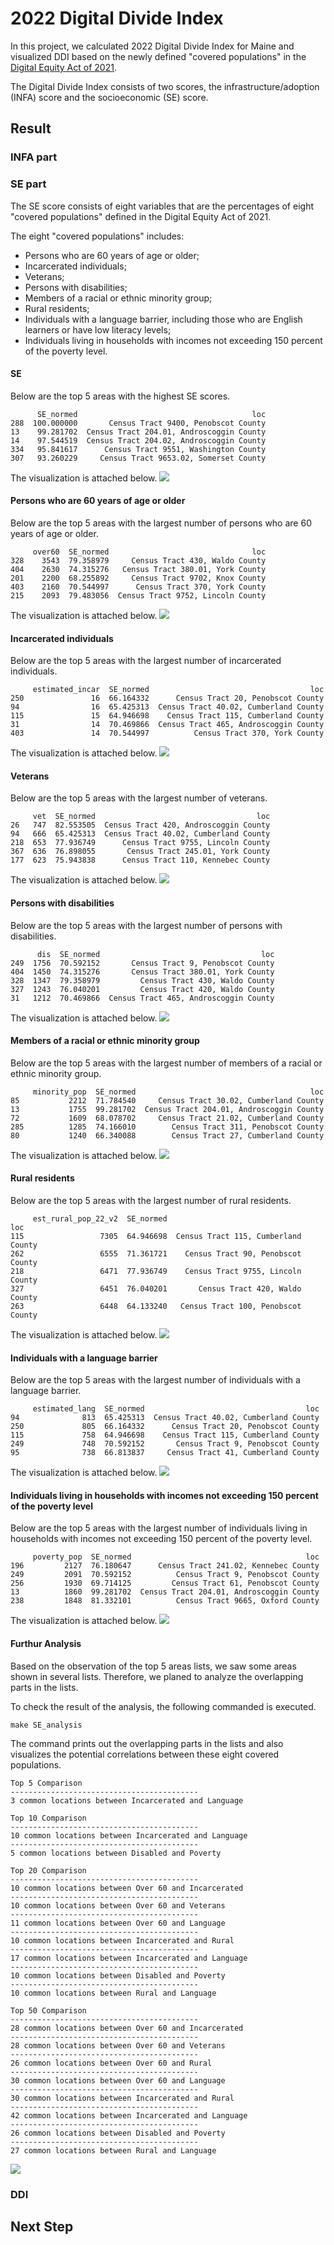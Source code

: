 # 2022 Digital Divide Index
In this project, we calculated 2022 Digital Divide Index for Maine and visualized DDI based on the newly defined "covered populations" in the [Digital Equity Act of 2021](https://www.census.gov/programs-surveys/community-resilience-estimates/partnerships/ntia/digital-equity.html).

The Digital Divide Index consists of two scores, the infrastructure/adoption (INFA) score and the socioeconomic (SE) score. 

## Result
### INFA part

### SE part
The SE score consists of eight variables that are the percentages of eight "covered populations" defined in the Digital Equity Act of 2021.

The eight "covered populations" includes:
- Persons who are 60 years of age or older;
- Incarcerated individuals;
- Veterans;
- Persons with disabilities;
- Members of a racial or ethnic minority group;
- Rural residents;
- Individuals with a language barrier, including those who are English learners or have low literacy levels;
- Individuals living in households with incomes not exceeding 150 percent of the poverty level.

#### SE
Below are the top 5 areas with the highest SE scores. 
```
      SE_normed                                       loc
288  100.000000       Census Tract 9400, Penobscot County
13    99.281702  Census Tract 204.01, Androscoggin County
14    97.544519  Census Tract 204.02, Androscoggin County
334   95.841617      Census Tract 9551, Washington County
307   93.260229     Census Tract 9653.02, Somerset County
```
The visualization is attached below.
<img src='figs/SE_normed_tract.png'>

#### Persons who are 60 years of age or older
Below are the top 5 areas with the largest number of persons who are 60 years of age or older.
```
     over60  SE_normed                                loc
328    3543  79.358979     Census Tract 430, Waldo County
404    2630  74.315276   Census Tract 380.01, York County
201    2200  68.255892     Census Tract 9702, Knox County
403    2160  70.544997      Census Tract 370, York County
215    2093  79.483056  Census Tract 9752, Lincoln County
```

The visualization is attached below.
<img src='figs/per_over60_tract.png'>

#### Incarcerated individuals
Below are the top 5 areas with the largest number of incarcerated individuals.
```
     estimated_incar  SE_normed                                    loc
250               16  66.164332      Census Tract 20, Penobscot County
94                16  65.425313  Census Tract 40.02, Cumberland County
115               15  64.946698    Census Tract 115, Cumberland County
31                14  70.469866  Census Tract 465, Androscoggin County
403               14  70.544997          Census Tract 370, York County
```

The visualization is attached below.
<img src='figs/per_incar_tract.png'>

#### Veterans
Below are the top 5 areas with the largest number of veterans.
```
     vet  SE_normed                                    loc
26   747  82.553505  Census Tract 420, Androscoggin County
94   666  65.425313  Census Tract 40.02, Cumberland County
218  653  77.936749      Census Tract 9755, Lincoln County
367  636  76.898055       Census Tract 245.01, York County
177  623  75.943838      Census Tract 110, Kennebec County
```

The visualization is attached below.
<img src='figs/per_vet_tract.png'>

#### Persons with disabilities
Below are the top 5 areas with the largest number of persons with disabilities.
```
      dis  SE_normed                                    loc
249  1756  70.592152       Census Tract 9, Penobscot County
404  1450  74.315276       Census Tract 380.01, York County
328  1347  79.358979         Census Tract 430, Waldo County
327  1243  76.040201         Census Tract 420, Waldo County
31   1212  70.469866  Census Tract 465, Androscoggin County
```

The visualization is attached below.
<img src='figs/per_dis_tract.png'>

#### Members of a racial or ethnic minority group
Below are the top 5 areas with the largest number of members of a racial or ethnic minority group.
```
     minority_pop  SE_normed                                       loc
85           2212  71.784540     Census Tract 30.02, Cumberland County
13           1755  99.281702  Census Tract 204.01, Androscoggin County
72           1609  68.078702     Census Tract 21.02, Cumberland County
285          1285  74.166010        Census Tract 311, Penobscot County
80           1240  66.340088        Census Tract 27, Cumberland County
```

The visualization is attached below.
<img src='figs/per_minority_tract.png'>

#### Rural residents
Below are the top 5 areas with the largest number of rural residents.
```
     est_rural_pop_22_v2  SE_normed                                  loc
115                 7305  64.946698  Census Tract 115, Cumberland County
262                 6555  71.361721    Census Tract 90, Penobscot County
218                 6471  77.936749    Census Tract 9755, Lincoln County
327                 6451  76.040201       Census Tract 420, Waldo County
263                 6448  64.133240   Census Tract 100, Penobscot County
```

The visualization is attached below.
<img src='figs/per_est_rural_pop_22_v2_tract.png'>

#### Individuals with a language barrier
Below are the top 5 areas with the largest number of individuals with a language barrier.
```
     estimated_lang  SE_normed                                    loc
94              813  65.425313  Census Tract 40.02, Cumberland County
250             805  66.164332      Census Tract 20, Penobscot County
115             758  64.946698    Census Tract 115, Cumberland County
249             748  70.592152       Census Tract 9, Penobscot County
95              738  66.813837     Census Tract 41, Cumberland County
```

The visualization is attached below.
<img src='figs/per_lang_tract.png'>

#### Individuals living in households with incomes not exceeding 150 percent of the poverty level
Below are the top 5 areas with the largest number of individuals living in households with incomes not exceeding 150 percent of the poverty level.
```
     poverty_pop  SE_normed                                       loc
196         2127  76.180647      Census Tract 241.02, Kennebec County
249         2091  70.592152          Census Tract 9, Penobscot County
256         1930  69.714125         Census Tract 61, Penobscot County
13          1860  99.281702  Census Tract 204.01, Androscoggin County
238         1848  81.332101          Census Tract 9665, Oxford County
```

The visualization is attached below.
<img src='figs/per_poverty_tract.png'>

#### Furthur Analysis
Based on the observation of the top 5 areas lists, we saw some areas shown in several lists. Therefore, we planed to analyze the overlapping parts in the lists. 

To check the result of the analysis, the following commanded is executed.
```
make SE_analysis
```

The command prints out the overlapping parts in the lists and also visualizes the potential correlations between these eight covered populations.
```
Top 5 Comparison
------------------------------------------
3 common locations between Incarcerated and Language

Top 10 Comparison
------------------------------------------
10 common locations between Incarcerated and Language
------------------------------------------
5 common locations between Disabled and Poverty

Top 20 Comparison
------------------------------------------
10 common locations between Over 60 and Incarcerated
------------------------------------------
10 common locations between Over 60 and Veterans
------------------------------------------
11 common locations between Over 60 and Language
------------------------------------------
10 common locations between Incarcerated and Rural
------------------------------------------
17 common locations between Incarcerated and Language
------------------------------------------
10 common locations between Disabled and Poverty
------------------------------------------
10 common locations between Rural and Language

Top 50 Comparison
------------------------------------------
28 common locations between Over 60 and Incarcerated
------------------------------------------
28 common locations between Over 60 and Veterans
------------------------------------------
26 common locations between Over 60 and Rural
------------------------------------------
30 common locations between Over 60 and Language
------------------------------------------
30 common locations between Incarcerated and Rural
------------------------------------------
42 common locations between Incarcerated and Language
------------------------------------------
26 common locations between Disabled and Poverty
------------------------------------------
27 common locations between Rural and Language
```

<img src='figs/corr.png'>

### DDI

## Next Step





